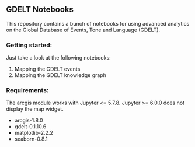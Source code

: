 ## GDELT Notebooks

This repository contains a bunch of notebooks for using advanced analytics on the Global Database of Events, Tone and Language (GDELT).

### Getting started:

Just take a look at the following notebooks:

1. Mapping the GDELT events
2. Mapping the GDELT knowledge graph

### Requirements:
The arcgis module works with Jupyter <= 5.7.8. Jupyter >= 6.0.0 does not display the map widget.
- arcgis-1.8.0
- gdelt-0.1.10.6
- matplotlib-2.2.2
- seaborn-0.8.1
